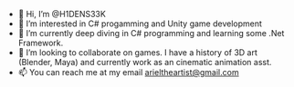 - 👋 Hi, I’m @H1DENS33K
- 👀 I’m interested in C# progamming and Unity game development
- 🌱 I’m currently deep diving in C# programming and learning some .Net Framework.
- 💞️ I’m looking to collaborate on games. I have a history of 3D art (Blender, Maya) and currently work as an cinematic animation asst.
- 📫 You can reach me at my email arieltheartist@gmail.com

<!---
H1DENS33K/H1DENS33K is a ✨ special ✨ repository because its `README.md` (this file) appears on your GitHub profile.
You can click the Preview link to take a look at your changes.
--->
